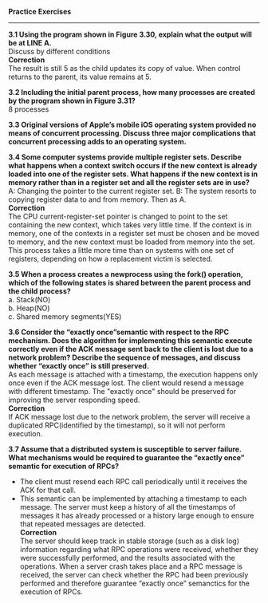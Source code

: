 **Practice Exercises**
***
**3.1 Using the program shown in Figure 3.30, explain what the output will be at LINE A.**<br>
Discuss by different conditions<br>
**Correction**<br>
The result is still 5 as the child updates its copy of value. When control returns to the parent, its value remains at 5.

**3.2 Including the initial parent process, how many processes are created by the program shown in Figure 3.31?**<br>
8 processes

**3.3 Original versions of Apple’s mobile iOS operating system provided no means of concurrent processing. Discuss three major complications that concurrent processing adds to an operating system.**<br>

**3.4 Some computer systems provide multiple register sets. Describe what happens when a context switch occurs if the new context is already loaded into one of the register sets. What happens if the new context is in memory rather than in a register set and all the register sets are in use?**<br>
A: Changing the pointer to the current register set.
B: The system resorts to copying register data to and from memory. Then as A.<br>
**Correction**<br>
The CPU current-register-set pointer is changed to point to the set containing the new context, which takes very little time. If the context is in memory, one of the contexts in a register set must be chosen and be moved to memory, and the new context must be loaded from memory into the set. This process takes a little more time than on systems with one set of registers, depending on how a replacement victim is selected.<br>

**3.5 When a process creates a newprocess using the fork() operation, which of the following states is shared between the parent process and the child process?**<br>
a. Stack(NO)<br>
b. Heap(NO)<br>
c. Shared memory segments(YES)<br>

**3.6 Consider the “exactly once”semantic with respect to the RPC mechanism. Does the algorithm for implementing this semantic execute correctly even if the ACK message sent back to the client is lost due to a network problem? Describe the sequence of messages, and discuss whether “exactly once” is still preserved.**<br>
As each message is attached with a timestamp, the execution happens only once even if the ACK message lost. The client would resend a message with different timestamp. The "exactly once" should be preserved for improving the server responding speed.<br>
**Correction**<br>
If ACK message lost due to the network problem, the server will receive a duplicated RPC(identified by the timestamp), so it will not perform execution.

**3.7 Assume that a distributed system is susceptible to server failure. What mechanisms would be required to guarantee the “exactly once” semantic for execution of RPCs?**<br>
- The client must resend each RPC call periodically until it receives the ACK for that call.
- This semantic can be implemented by attaching a timestamp to each message. The server must keep a history of all the
timestamps of messages it has already processed or a history large enough to ensure that repeated messages are detected.<br>
**Correction**<br>
The server should keep track in stable storage (such as a disk log) information regarding what RPC operations were received, whether they were successfully performed, and the results associated with the operations. When a server crash takes place and a RPC message is received, the server can check whether the RPC had been previously performed and therefore guarantee “exactly once” semanctics for the execution of RPCs.

                                                                  


